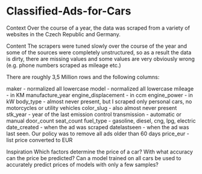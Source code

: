 # Classified-Ads-for-Cars

Context
Over the course of a year, the data was scraped from a variety of websites in the Czech Republic and Germany.

Content
The scrapers were tuned slowly over the course of the year and some of the sources were completely unstructured, so as a result the data is dirty, there are missing values and some values are very obviously wrong (e.g. phone numbers scraped as mileage etc.)

There are roughly 3,5 Million rows and the following columns:

maker - normalized all lowercase
model - normalized all lowercase
mileage - in KM
manufacture_year
engine_displacement - in ccm
engine_power - in kW
body_type - almost never present, but I scraped only personal cars, no motorcycles or utility vehicles
color_slug - also almost never present
stk_year - year of the last emission control
transmission - automatic or manual
door_count
seat_count
fuel_type - gasoline, diesel, cng, lpg, electric
date_created - when the ad was scraped
datelastseen - when the ad was last seen. Our policy was to remove all ads older than 60 days
price_eur - list price converted to EUR

Inspiration
Which factors determine the price of a car?
With what accuracy can the price be predicted?
Can a model trained on all cars be used to accurately predict prices of models with only a few samples?
